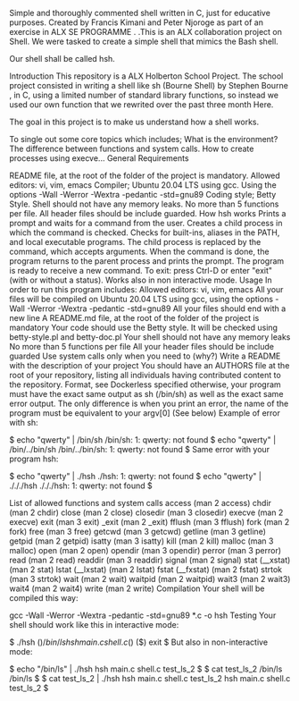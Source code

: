 Simple and thoroughly commented shell written in C, just for educative purposes. Created by Francis Kimani and Peter Njoroge as part of an exercise in ALX SE PROGRAMME . .This is an ALX collaboration project on Shell. We were tasked to create a simple shell that mimics the Bash shell.

Our shell shall be called hsh.

Introduction This repository is a ALX Holberton School Project. The school project consisted in writing a shell like sh (Bourne Shell) by Stephen Bourne , in C, using a limited number of standard library functions, so instead we used our own function that we rewrited over the past three month Here.

The goal in this project is to make us understand how a shell works.

To single out some core topics which includes; What is the environment? The difference between functions and system calls. How to create processes using execve... General Requirements

README file, at the root of the folder of the project is mandatory. Allowed editors: vi, vim, emacs Compiler; Ubuntu 20.04 LTS using gcc. Using the options -Wall -Werror -Wextra -pedantic -std=gnu89 Coding style; Betty Style. Shell should not have any memory leaks. No more than 5 functions per file. All header files should be include guarded. How hsh works Prints a prompt and waits for a command from the user. Creates a child process in which the command is checked. Checks for built-ins, aliases in the PATH, and local executable programs. The child process is replaced by the command, which accepts arguments. When the command is done, the program returns to the parent process and prints the prompt. The program is ready to receive a new command. To exit: press Ctrl-D or enter "exit" (with or without a status). Works also in non interactive mode. Usage In order to run this program includes:
Allowed editors: vi, vim, emacs
All your files will be compiled on Ubuntu 20.04 LTS using gcc, using the options -Wall -Werror -Wextra -pedantic -std=gnu89
All your files should end with a new line
A README.md file, at the root of the folder of the project is mandatory
Your code should use the Betty style. It will be checked using betty-style.pl and betty-doc.pl
Your shell should not have any memory leaks
No more than 5 functions per file
All your header files should be include guarded
Use system calls only when you need to (why?)
Write a README with the description of your project
You should have an AUTHORS file at the root of your repository, listing all individuals having contributed content to the repository. Format, see Dockerless specified otherwise, your program must have the exact same output as sh (/bin/sh) as well as the exact same error output.
The only difference is when you print an error, the name of the program must be equivalent to your argv[0] (See below)
Example of error with sh:

$ echo "qwerty" | /bin/sh
/bin/sh: 1: qwerty: not found
$ echo "qwerty" | /bin/../bin/sh
/bin/../bin/sh: 1: qwerty: not found
$
Same error with your program hsh:

$ echo "qwerty" | ./hsh
./hsh: 1: qwerty: not found
$ echo "qwerty" | ./././hsh
./././hsh: 1: qwerty: not found
$

List of allowed functions and system calls
access (man 2 access)
chdir (man 2 chdir)
close (man 2 close)
closedir (man 3 closedir)
execve (man 2 execve)
exit (man 3 exit)
_exit (man 2 _exit)
fflush (man 3 fflush)
fork (man 2 fork)
free (man 3 free)
getcwd (man 3 getcwd)
getline (man 3 getline)
getpid (man 2 getpid)
isatty (man 3 isatty)
kill (man 2 kill)
malloc (man 3 malloc)
open (man 2 open)
opendir (man 3 opendir)
perror (man 3 perror)
read (man 2 read)
readdir (man 3 readdir)
signal (man 2 signal)
stat (__xstat) (man 2 stat)
lstat (__lxstat) (man 2 lstat)
fstat (__fxstat) (man 2 fstat)
strtok (man 3 strtok)
wait (man 2 wait)
waitpid (man 2 waitpid)
wait3 (man 2 wait3)
wait4 (man 2 wait4)
write (man 2 write)
Compilation
Your shell will be compiled this way:

gcc -Wall -Werror -Wextra -pedantic -std=gnu89 *.c -o hsh
Testing
Your shell should work like this in interactive mode:

$ ./hsh
($) /bin/ls
hsh main.c shell.c
($)
($) exit
$
But also in non-interactive mode:

$ echo "/bin/ls" | ./hsh
hsh main.c shell.c test_ls_2
$
$ cat test_ls_2
/bin/ls
/bin/ls
$
$ cat test_ls_2 | ./hsh
hsh main.c shell.c test_ls_2
hsh main.c shell.c test_ls_2
$
